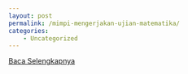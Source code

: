 ```yaml
---
layout: post
permalink: /mimpi-mengerjakan-ujian-matematika/
categories:
    - Uncategorized
---
```


[Baca Selengkapnya](/02)